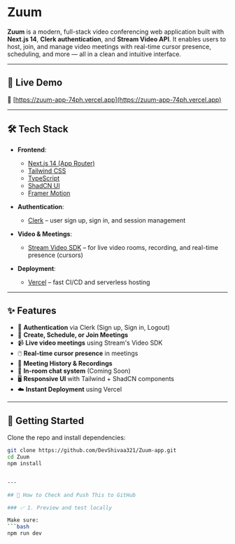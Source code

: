 # Zuum

**Zuum** is a modern, full-stack video conferencing web application built with **Next.js 14**, **Clerk authentication**, and **Stream Video API**. It enables users to host, join, and manage video meetings with real-time cursor presence, scheduling, and more — all in a clean and intuitive interface.

---

## 🚀 Live Demo

🔗 [https://zuum-app-74ph.vercel.app](https://zuum-app-74ph.vercel.app)


---

## 🛠️ Tech Stack

- **Frontend**:  
  - [Next.js 14 (App Router)](https://nextjs.org/docs)
  - [Tailwind CSS](https://tailwindcss.com)
  - [TypeScript](https://www.typescriptlang.org)
  - [ShadCN UI](https://ui.shadcn.com)
  - [Framer Motion](https://www.framer.com/motion/)

- **Authentication**:  
  - [Clerk](https://clerk.dev) – user sign up, sign in, and session management

- **Video & Meetings**:  
  - [Stream Video SDK](https://getstream.io/video/) – for live video rooms, recording, and real-time presence (cursors)

- **Deployment**:  
  - [Vercel](https://vercel.com) – fast CI/CD and serverless hosting

---

## ✨ Features

- 🔐 **Authentication** via Clerk (Sign up, Sign in, Logout)
- 📅 **Create, Schedule, or Join Meetings**
- 📹 **Live video meetings** using Stream's Video SDK
- 🖱️ **Real-time cursor presence** in meetings
- 📂 **Meeting History & Recordings**
- 💬 **In-room chat system** (Coming Soon)
- 🖥️ **Responsive UI** with Tailwind + ShadCN components
- ☁️ **Instant Deployment** using Vercel

---

## 🧪 Getting Started

Clone the repo and install dependencies:

```bash
git clone https://github.com/DevShivaa321/Zuum-app.git
cd Zuum
npm install


---

## 🚀 How to Check and Push This to GitHub

### ✅ 1. Preview and test locally

Make sure:
```bash
npm run dev





